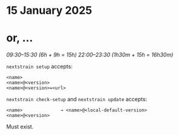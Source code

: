 # 15 January 2025
# or, …

_09:30–15:30 (6h + 9h = 15h)_
_22:00–23:30 (1h30m + 15h = 16h30m)_

`nextstrain setup` accepts:

    <name>
    <name>@<version>
    <name>@<version>=<url>

`nextstrain check-setup` and `nextstrain update` accepts:

    <name>              → <name>@<local-default-version>
    <name>@<version>

Must exist.
